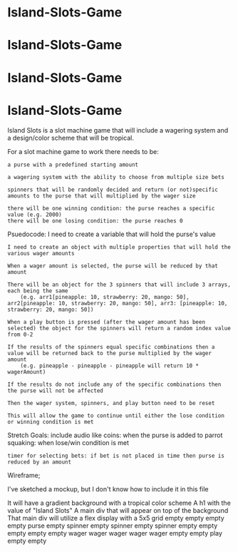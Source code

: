 # Island-Slots-Game
# Island-Slots-Game
# Island-Slots-Game
# Island-Slots-Game


Island Slots is a slot machine game that will include a wagering system and a design/color scheme that will be tropical. 

For a slot machine game to work there needs to be:

    a purse with a predefined starting amount
    
    a wagering system with the ability to choose from multiple size bets
    
    spinners that will be randomly decided and return (or not)specific amounts to the purse that will multiplied by the wager size

    there will be one winning condition: the purse reaches a specific value (e.g. 2000)
    there will be one losing condition: the purse reaches 0

Psuedocode:
    I need to create a variable that will hold the purse's value

    I need to create an object with multiple properties that will hold the various wager amounts

    When a wager amount is selected, the purse will be reduced by that amount

    There will be an object for the 3 spinners that will include 3 arrays, each being the same 
        (e.g. arr1[pineapple: 10, strawberry: 20, mango: 50], arr2[pineapple: 10, strawberry: 20, mango: 50], arr3: [pineapple: 10, strawberry: 20, mango: 50])

    When a play button is pressed (after the wager amount has been selected) the object for the spinners will return a random index value from 0-2

    If the results of the spinners equal specific combinations then a value will be returned back to the purse multiplied by the wager amount 
        (e.g. pineapple - pineapple - pineapple will return 10 * wagerAmount)

    If the results do not include any of the specific combinations then the purse will not be affected

    Then the wager system, spinners, and play button need to be reset

    This will allow the game to continue until either the lose condition or winning condition is met

Stretch Goals: 
    include audio like
        coins: when the purse is added to
        parrot squaking: when lose/win condition is met
    
    timer for selecting bets: if bet is not placed in time then purse is reduced by an amount

Wireframe;

I've sketched a mockup, but I don't know how to include it in this file

It will have a gradient background with a tropical color scheme
A h1 with the value of "Island Slots"
A main div that will appear on top of the background
That main div will utilize a flex display with a 5x5 grid
             empty empty empty empty purse
         empty spinner empty spinner empty spinner
             empty  empty empty empty empty
             wager wager wager wager wager
             empty empty play empty empty 
